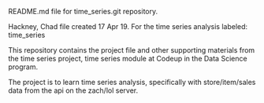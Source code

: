 README.md file for time_series.git repository.

Hackney, Chad file created 17 Apr 19. For the time series analysis labeled: time_series

This repository contains the project file and other supporting materials from the time series project, time series module at Codeup in the Data Science program.

The project is to learn time series analysis, specifically with store/item/sales data from the api on the zach/lol server.